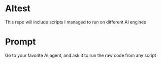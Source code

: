 # AItest
This repo will include scripts I managed to run on different AI engines 

# Prompt
Go to your favorite AI agent, and ask it to run the raw code from any script
